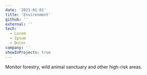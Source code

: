```yaml
---
date: '2021-01-01'
title: 'Environment'
github: ''
external: ''
tech:
  - Lorem
  - Ipsum
  - Dolor
company: ''
showInProjects: true
---
```


Monitor forestry, wild animal sanctuary and other high-risk areas.
